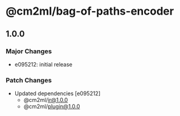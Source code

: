 # @cm2ml/bag-of-paths-encoder

## 1.0.0

### Major Changes

- e095212: initial release

### Patch Changes

- Updated dependencies [e095212]
  - @cm2ml/ir@1.0.0
  - @cm2ml/plugin@1.0.0
